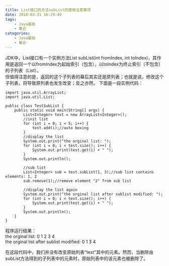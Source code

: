 ```yaml
---
title: List接口的方法subList的使用注意事项
date: 2018-03-31 16:29:49
tags:
    - Java基础
    - 集合
categories:
    - Java基础
    - 集合
---
```

JDK中，List接口有一个实例方法List<E> subList(int fromIndex, int toIndex)，其作用是返回一个以fromIndex为起始索引（包含），以toIndex为终止索引（不包含）的子列表（List）。  
但值得注意的是，返回的这个子列表的幕后其实还是原列表；也就是说，修改这个子列表，将导致原列表也发生改变；反之亦然。
下面是一段实例代码：  
```
import java.util.ArrayList;  
import java.util.List;  

public class TestSubList {    
    public static void main(String[] args) {  
        List<Integer> test = new ArrayList<Integer>();  
        //init list  
        for (int i = 0; i < 5; i++) {  
            test.add(i);//auto boxing  
        }  
        //display the list  
        System.out.print("the orginal list: ");  
        for (int i = 0; i < test.size(); i++) {  
            System.out.print(test.get(i) + " ");  
        }  
        System.out.println();  

        //sub list  
        List<Integer> sub = test.subList(1, 3);//sub list contains elements: 1, 2  
        sub.remove(1);//remove element "2" from sub list  

        //display the list again  
        System.out.print("the orginal list after sublist modified: ");  
        for (int i = 0; i < test.size(); i++) {  
            System.out.print(test.get(i) + " ");  
        }  
        System.out.println();  
    }    
}
```
程序运行结果：  
the orginal list: 0 1 2 3 4  
the orginal list after sublist modified: 0 1 3 4

在这段代码中，我们并没有改变原始列表“test”其中的元素。然而，当删除由subList方法得到的子列表中的元素时，原始列表中的该元素也被删除了。
